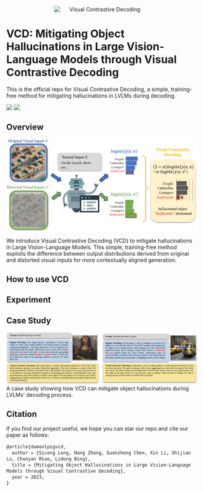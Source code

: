 <p align="center" width="100%">
<a target="_blank"><img src="figs/VCD_logo.png" alt="Visual Contrastive Decoding" style="width: 50%; min-width: 200px; display: block; margin: auto;"></a>
</p>

# VCD: Mitigating Object Hallucinations in Large Vision-Language Models through Visual Contrastive Decoding
<!-- **VCD: Mitigating Object Hallucinations in Large Vision-Language Models through Visual Contrastive Decoding** -->
This is the official repo for Visual Contrastive Decoding, a simple, training-free method for mitigating hallucinations in LVLMs during decoding.

<div style='display:flex; gap: 0.25rem; '>
<a href='LICENCE'><img src='https://img.shields.io/badge/License-MIT-g.svg'></a>
<a href='https://arxiv.org/abs/2306.02858'><img src='https://img.shields.io/badge/Paper-PDF-red'></a>
</div>

## Overview
![VCD](figs/figure1.png)

We introduce Visual Contrastive Decoding (VCD) to mitigate hallucinations in Large Vision-Language Models. This simple, training-free method exploits the difference between output distributions derived from original and distorted visual inputs for more contextually aligned generation.


## How to use VCD


## Experiment

## Case Study
![Case](figs/case.jpg)
A case study showing how VCD can mitigate object hallucinations during LVLMs' decoding process.

## Citation
If you find our project useful, we hope you can star our repo and cite our paper as follows:
```
@article{damonlpsgvcd,
  author = {Sicong Leng, Hang Zhang, Guanzheng Chen, Xin Li, Shijian Lu, Chunyan Miao, Lidong Bing},
  title = {Mitigating Object Hallucinations in Large Vision-Language Models through Visual Contrastive Decoding},
  year = 2023,
}
```
